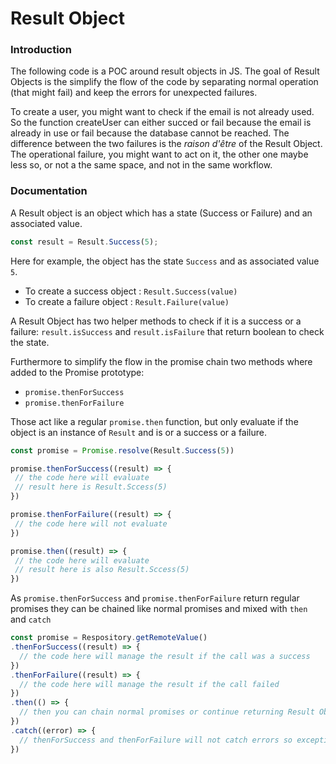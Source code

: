 # Result Object

### Introduction 

The following code is a POC around result objects in JS. The goal of Result Objects is the simplify the flow of the code by separating normal operation (that might fail) and keep the errors for unexpected failures. 

To create a user, you might want to check if the email is not already used. So the function createUser can either succed or fail because the email is already in use or fail because the database cannot be reached. The difference between the two failures is the *raison d'être* of the Result Object. The operational failure, you might want to act on it, the other one maybe less so, or not a the same space, and not in the same workflow.

### Documentation

A Result object is an object which has a state (Success or Failure) and an associated value.
```javascript
const result = Result.Success(5);
```
Here for example, the object has the state `Success` and as associated value `5`.

* To create a success object : `Result.Success(value)`
* To create a failure object : `Result.Failure(value)`

A Result Object has two helper methods to check if it is a success or a failure: 
`result.isSuccess` and `result.isFailure` that return boolean to check the state.

Furthermore to simplify the flow in the promise chain two methods where added to the Promise prototype: 

 * `promise.thenForSuccess` 
 * `promise.thenForFailure`
 
 Those act like a regular `promise.then` function, but only evaluate if the object is an instance of `Result` and is or a success or a failure.
 
 ```javascript
const promise = Promise.resolve(Result.Success(5))

promise.thenForSuccess((result) => {
  // the code here will evaluate
  // result here is Result.Sccess(5)
})

promise.thenForFailure((result) => {
  // the code here will not evaluate
})

promise.then((result) => {
  // the code here will evaluate
  // result here is also Result.Sccess(5)
})
```

As `promise.thenForSuccess` and `promise.thenForFailure` return regular promises they can be chained like normal promises and mixed with `then` and `catch`

 ```javascript
 const promise = Respository.getRemoteValue()
 .thenForSuccess((result) => {
   // the code here will manage the result if the call was a success
 })
 .thenForFailure((result) => {
   // the code here will manage the result if the call failed
 })
 .then(() => {
   // then you can chain normal promises or continue returning Result Objects and chain with thenForSuccess and thenForFailure
 })
 .catch((error) => {
   // thenForSuccess and thenForFailure will not catch errors so exceptions can still be thrown whenever you want and be caught in your promise chain
 })
 ```   
